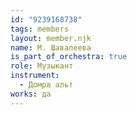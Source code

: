 ```yaml
---
id: "9239168738"
tags: members
layout: member.njk
name: М. Шавалеева
is_part_of_orchestra: true
role: Музыкант
instrument:
  - Домра альт
works: да
---
```

